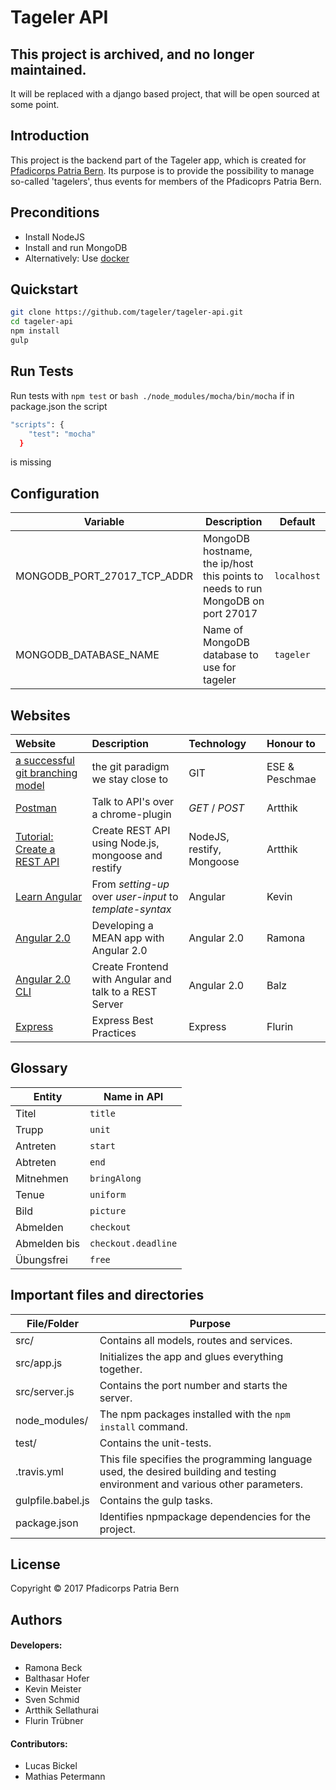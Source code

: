 Tageler API
===========

This project is archived, and no longer maintained.
---------------------------------------------------
It will be replaced with a django based project, that will be open sourced at some point.

Introduction
-----------
This project is the backend part of the Tageler app, which is created for [Pfadicorps Patria Bern](https://www.pfadipatria.ch/).
Its purpose is to provide the possibility to manage so-called 'tagelers', thus events for members of the Pfadicoprs Patria Bern.

Preconditions
---
- Install NodeJS
- Install and run MongoDB
- Alternatively: Use [docker](https://github.com/tageler/tageler-docker)

Quickstart
----------
```bash
git clone https://github.com/tageler/tageler-api.git
cd tageler-api
npm install
gulp
```

Run Tests
----------
Run tests with
```npm test```
or
```bash ./node_modules/mocha/bin/mocha``` if in package.json the script
```bash
"scripts": {
    "test": "mocha"
  }
```
is missing

Configuration
-------------

| Variable | Description | Default |
|----------|-------------|---------|
| MONGODB_PORT_27017_TCP_ADDR | MongoDB hostname, the ip/host this points to needs to run MongoDB on port 27017 | `localhost` |
| MONGODB_DATABASE_NAME | Name of MongoDB database to use for tageler | `tageler` |

Websites
-------------

| Website | Description | Technology |Honour to|
|:---|:---|:---|:---|
|[a successful git branching model](http://nvie.com/posts/a-successful-git-branching-model/)|the git paradigm we stay close to|GIT|ESE & Peschmae|
|[Postman](https://chrome.google.com/webstore/detail/postman/fhbjgbiflinjbdggehcddcbncdddomop?hl=en)|Talk to API's over a chrome-plugin|*GET* / *POST*| Artthik |
|[Tutorial: Create a REST API](http://techforgeek.com/2015/01/create-rest-api-using-node-js-mongoose-restify/)|Create REST API using Node.js, mongoose and restify|NodeJS, restify, Mongoose| Artthik |
|[Learn Angular](https://angular.io/docs/ts/latest/guide/learning-angular.html)|From *setting-up* over *user-input* to *template-syntax*|Angular|Kevin|
|[Angular 2.0](http://thejackalofjavascript.com/developing-a-mean-app-with-angular-2-0/)|Developing a MEAN app with Angular 2.0|Angular 2.0|Ramona|
|[Angular 2.0 CLI](https://devcenter.heroku.com/articles/mean-apps-restful-api)|Create Frontend with Angular and talk to a REST Server|Angular 2.0|Balz|
|[Express](https://www.terlici.com/2014/08/25/best-practices-express-structure.html)|Express Best Practices|Express|Flurin|

Glossary
--------
| Entity | Name in API |
|--------|-------------|
| Titel | `title` |
| Trupp | `unit` |
| Antreten | `start` |
| Abtreten | `end` |
| Mitnehmen | `bringAlong` |
| Tenue | `uniform` |
| Bild | `picture` |
| Abmelden | `checkout` |
| Abmelden bis | `checkout.deadline` |
| Übungsfrei | `free` |


## Important files and directories
| File/Folder | Purpose |
|--------|-------------|
| src/ | Contains all models, routes and services. |
| src/app.js | Initializes the app and glues everything together. |
| src/server.js | Contains the port number and starts the server. |
| node_modules/ | The npm packages installed with the `npm install` command. |
| test/ | Contains the unit-tests. |
| .travis.yml | This file specifies the programming language used, the desired building and testing environment and various other parameters. |
| gulpfile.babel.js | Contains the gulp tasks. |
| package.json | Identifies npmpackage dependencies for the project. |


## License
Copyright © 2017 Pfadicorps Patria Bern

## Authors
#### Developers:
  * Ramona Beck
  * Balthasar Hofer
  * Kevin Meister
  * Sven Schmid
  * Artthik Sellathurai
  * Flurin Trübner

#### Contributors:
  * Lucas Bickel
  * Mathias Petermann
